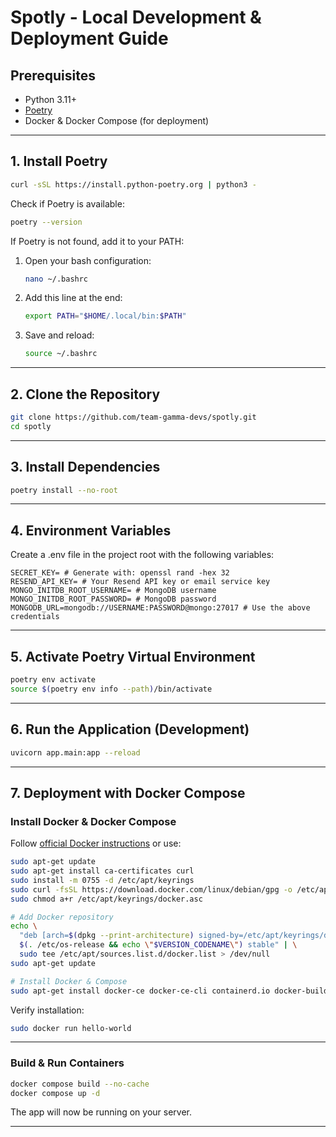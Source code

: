 # Spotly - Local Development & Deployment Guide

## Prerequisites

- Python 3.11+
- [Poetry](https://python-poetry.org/)
- Docker & Docker Compose (for deployment)

---

## 1. Install Poetry

```bash
curl -sSL https://install.python-poetry.org | python3 -
```

Check if Poetry is available:

```bash
poetry --version
```

If Poetry is not found, add it to your PATH:

1. Open your bash configuration:
   ```bash
   nano ~/.bashrc
   ```
2. Add this line at the end:
   ```bash
   export PATH="$HOME/.local/bin:$PATH"
   ```
3. Save and reload:
   ```bash
   source ~/.bashrc
   ```

---

## 2. Clone the Repository

```bash
git clone https://github.com/team-gamma-devs/spotly.git
cd spotly
```

---

## 3. Install Dependencies

```bash
poetry install --no-root
```

---

## 4. Environment Variables

Create a .env file in the project root with the following variables:

```env
SECRET_KEY= # Generate with: openssl rand -hex 32
RESEND_API_KEY= # Your Resend API key or email service key
MONGO_INITDB_ROOT_USERNAME= # MongoDB username
MONGO_INITDB_ROOT_PASSWORD= # MongoDB password
MONGODB_URL=mongodb://USERNAME:PASSWORD@mongo:27017 # Use the above credentials
```

---

## 5. Activate Poetry Virtual Environment

```bash
poetry env activate
source $(poetry env info --path)/bin/activate
```

---

## 6. Run the Application (Development)

```bash
uvicorn app.main:app --reload
```

---

## 7. Deployment with Docker Compose

### Install Docker & Docker Compose

Follow [official Docker instructions](https://docs.docker.com/engine/install/) or use:

```bash
sudo apt-get update
sudo apt-get install ca-certificates curl
sudo install -m 0755 -d /etc/apt/keyrings
sudo curl -fsSL https://download.docker.com/linux/debian/gpg -o /etc/apt/keyrings/docker.asc
sudo chmod a+r /etc/apt/keyrings/docker.asc

# Add Docker repository
echo \
  "deb [arch=$(dpkg --print-architecture) signed-by=/etc/apt/keyrings/docker.asc] https://download.docker.com/linux/debian \
  $(. /etc/os-release && echo \"$VERSION_CODENAME\") stable" | \
  sudo tee /etc/apt/sources.list.d/docker.list > /dev/null
sudo apt-get update

# Install Docker & Compose
sudo apt-get install docker-ce docker-ce-cli containerd.io docker-buildx-plugin docker-compose-plugin
```

Verify installation:
```bash
sudo docker run hello-world
```

---

### Build & Run Containers

```bash
docker compose build --no-cache
docker compose up -d
```

The app will now be running on your server.

---